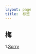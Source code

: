 ```yaml
---
layout: page
title:  标签
---
```


## 梅 ##
1.[Sorry](http://www.yechunmei.com/2014/07/13/note/ "www.yechunmei.com/2014/07/13/note/")


